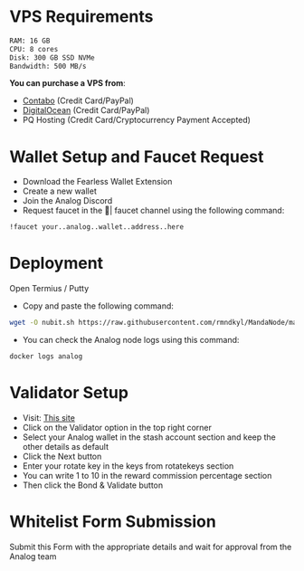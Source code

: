 # VPS Requirements
```bash
RAM: 16 GB
CPU: 8 cores
Disk: 300 GB SSD NVMe
Bandwidth: 500 MB/s
```

__You can purchase a VPS from__:

- [Contabo](https://contabo.com/en/vps/) (Credit Card/PayPal)
- [DigitalOcean](https://m.do.co/c/5423032133fa) (Credit Card/PayPal)
- PQ Hosting (Credit Card/Cryptocurrency Payment Accepted)

# Wallet Setup and Faucet Request
- Download the Fearless Wallet Extension
- Create a new wallet
- Join the Analog Discord
- Request faucet in the 🚰| faucet channel using the following command:
```bash
!faucet your..analog..wallet..address..here
```

# Deployment
Open Termius / Putty

- Copy and paste the following command:
```bash
wget -O nubit.sh https://raw.githubusercontent.com/rmndkyl/MandaNode/main/Analog-Timechain/analog.sh && chmod +x analog.sh && sed -i 's/\r$//' analog.sh && ./analog.sh
```
- You can check the Analog node logs using this command:
```bash
docker logs analog
```
# Validator Setup
- Visit: [This site](https://polkadot.js.org/apps/?rpc=wss%3A%2F%2Frpc.testnet.analog.one#/staking/actions)
- Click on the Validator option in the top right corner
- Select your Analog wallet in the stash account section and keep the other details as default
- Click the Next button
- Enter your rotate key in the keys from rotatekeys section
- You can write 1 to 10 in the reward commission percentage section
- Then click the Bond & Validate button
# Whitelist Form Submission
Submit this Form with the appropriate details and wait for approval from the Analog team
